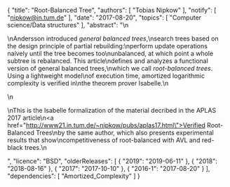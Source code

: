 {
    "title": "Root-Balanced Tree",
    "authors": [
        "Tobias Nipkow"
    ],
    "notify": [
        "nipkow@in.tum.de"
    ],
    "date": "2017-08-20",
    "topics": [
        "Computer science/Data structures"
    ],
    "abstract": "\n<p>\nAndersson introduced <em>general balanced trees</em>,\nsearch trees based on the design principle of partial rebuilding:\nperform update operations naively until the tree becomes too\nunbalanced, at which point a whole subtree is rebalanced.  This article\ndefines and analyzes a functional version of general balanced trees,\nwhich we call <em>root-balanced trees</em>. Using a lightweight model\nof execution time, amortized logarithmic complexity is verified in\nthe theorem prover Isabelle.\n</p>\n<p>\nThis is the Isabelle formalization of the material decribed in the APLAS 2017 article\n<a href=\"http://www21.in.tum.de/~nipkow/pubs/aplas17.html\">Verified Root-Balanced Trees</a>\nby the same author, which also presents experimental results that show\ncompetitiveness of root-balanced with AVL and red-black trees.\n</p>",
    "licence": "BSD",
    "olderReleases": [
        {
            "2019": "2019-06-11"
        },
        {
            "2018": "2018-08-16"
        },
        {
            "2017": "2017-10-10"
        },
        {
            "2016-1": "2017-08-20"
        }
    ],
    "dependencies": [
        "Amortized_Complexity"
    ]
}